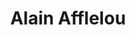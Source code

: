 ---
title: "Alain Afflelou"
url: /madrid/alain-afflelou-avenida-de-la-ciudad-de-barcelona/
shop: óptico
---